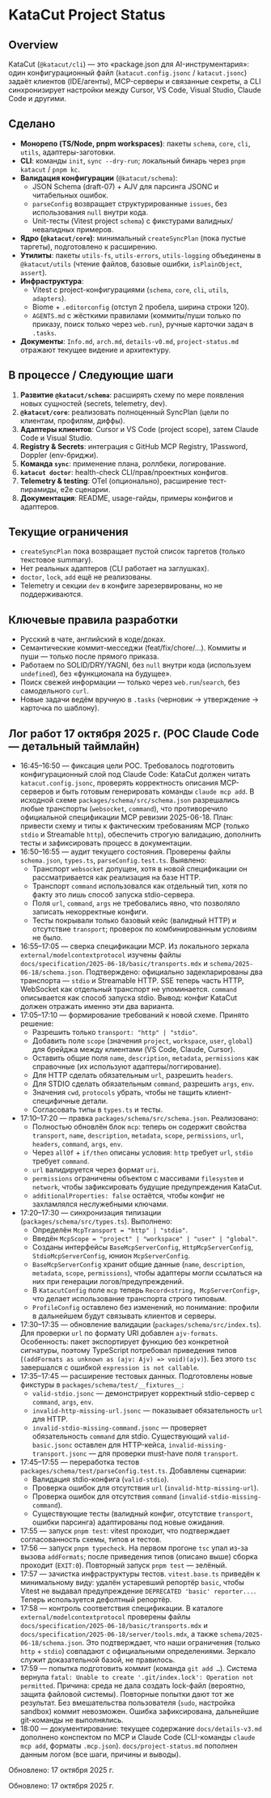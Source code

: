 # KataCut Project Status

## Overview
KataCut (`@katacut/cli`) — это «package.json для AI-инструментария»: один конфигурационный
файл (`katacut.config.jsonc` / `katacut.jsonc`) задаёт клиентов (IDE/агенты), MCP-серверы и связанные
секреты, а CLI синхронизирует настройки между Cursor, VS Code, Visual Studio, Claude Code и другими.

## Сделано
- **Монорепо (TS/Node, pnpm workspaces)**: пакеты `schema`, `core`, `cli`, `utils`, адаптеры-заготовки.
- **CLI**: команды `init`, `sync --dry-run`; локальный бинарь через `pnpm katacut` / `pnpm kc`.
- **Валидация конфигурации** (`@katacut/schema`):
  - JSON Schema (draft-07) + AJV для парсинга JSONC и читабельных ошибок.
  - `parseConfig` возвращает структурированные `issues`, без использования `null` внутри кода.
  - Unit-тесты (Vitest project `schema`) с фикстурами валидных/невалидных примеров.
- **Ядро (`@katacut/core`)**: минимальный `createSyncPlan` (пока пустые таргеты), подготовлено к расширению.
- **Утилиты**: пакеты `utils-fs`, `utils-errors`, `utils-logging` объединены в `@katacut/utils` (чтение файлов,
  базовые ошибки, `isPlainObject`, `assert`).
- **Инфраструктура**:
  - Vitest с project-конфигурациями (`schema`, `core`, `cli`, `utils`, `adapters`).
  - Biome + `.editorconfig` (отступ 2 пробела, ширина строки 120).
  - `AGENTS.md` с жёсткими правилами (коммиты/пуши только по приказу, поиск только через `web.run`), ручные карточки задач в `.tasks`.
- **Документы**: `Info.md`, `arch.md`, `details-v0.md`, `project-status.md` отражают текущее видение и архитектуру.

## В процессе / Следующие шаги
1. **Развитие `@katacut/schema`**: расширять схему по мере появления новых сущностей (secrets, telemetry, dev).
2. **`@katacut/core`**: реализовать полноценный SyncPlan (цели по клиентам, профилям, диффы).
3. **Адаптеры клиентов**: Cursor и VS Code (project scope), затем Claude Code и Visual Studio.
4. **Registry & Secrets**: интеграция с GitHub MCP Registry, 1Password, Doppler (env-бриджи).
5. **Команда `sync`**: применение плана, роллбеки, логирование.
6. **`katacut doctor`**: health-check CLI/прав/проектных конфигов.
7. **Telemetry & testing**: OTel (опционально), расширение тест-пирамиды, e2e сценарии.
8. **Документация**: README, usage-гайды, примеры конфигов и адаптеров.

## Текущие ограничения
- `createSyncPlan` пока возвращает пустой список таргетов (только текстовое summary).
- Нет реальных адаптеров (CLI работает на заглушках).
- `doctor`, `lock`, `add` ещё не реализованы.
- Telemetry и секции `dev` в конфиге зарезервированы, но не поддерживаются.

## Ключевые правила разработки
- Русский в чате, английский в коде/доках.
- Семантические коммит-месседжи (feat/fix/chore/...). Коммиты и пуши — только после прямого приказа.
- Работаем по SOLID/DRY/YAGNI, без `null` внутри кода (используем `undefined`), без «функционала на будущее».
- Поиск свежей информации — только через `web.run`/`search`, без самодельного `curl`.
- Новые задачи ведём вручную в `.tasks` (черновик → утверждение → карточка по шаблону).

## Лог работ 17 октября 2025 г. (POC Claude Code — детальный таймлайн)
- 16:45–16:50 — фиксация цели POC. Требовалось подготовить конфигурационный слой под Claude Code: KataCut должен читать `katacut.config.jsonc`, проверять корректность описания MCP-серверов и быть готовым генерировать команды `claude mcp add`. В исходной схеме `packages/schema/src/schema.json` разрешались любые транспорты (`websocket`, `command`), что противоречило официальной спецификации MCP ревизии 2025-06-18. План: привести схему и типы к фактическим требованиям MCP (только `stdio` и Streamable `http`), обеспечить строгую валидацию, дополнить тесты и зафиксировать процесс в документации.
- 16:50–16:55 — аудит текущего состояния. Проверены файлы `schema.json`, `types.ts`, `parseConfig.test.ts`. Выявлено: 
  - Транспорт `websocket` допущен, хотя в новой спецификации он рассматривается как реализация на базе HTTP. 
  - Транспорт `command` использовался как отдельный тип, хотя по факту это лишь способ запуска stdio-сервера. 
  - Поля `url`, `command`, `args` не требовались явно, что позволяло записать некорректные конфиги. 
  - Тесты покрывали только базовый кейс (валидный HTTP) и отсутствие `transport`; проверок по комбинированным условиям не было.
- 16:55–17:05 — сверка спецификации MCP. Из локального зеркала `external/modelcontextprotocol` изучены файлы `docs/specification/2025-06-18/basic/transports.mdx` и `schema/2025-06-18/schema.json`. Подтверждено: официально задекларированы два транспорта — `stdio` и Streamable HTTP. SSE теперь часть HTTP, WebSocket как отдельный транспорт не упоминается. `command` описывается как способ запуска stdio. Вывод: конфиг KataCut должен отражать именно эти два варианта.
- 17:05–17:10 — формирование требований к новой схеме. Принято решение: 
  - Разрешить только `transport: "http" | "stdio"`. 
  - Добавить поле `scope` (значения `project`, `workspace`, `user`, `global`) для брейджа между клиентами (VS Code, Claude, Cursor). 
  - Оставить общие поля `name`, `description`, `metadata`, `permissions` как справочные (их используют адаптеры/логгирование). 
  - Для HTTP сделать обязательным `url`, разрешить `headers`. 
  - Для STDIO сделать обязательным `command`, разрешить `args`, `env`. 
  - Значения `cwd`, `protocols` убрать, чтобы не тащить клиент-специфичные детали. 
  - Согласовать типы в `types.ts` и тесты.
- 17:10–17:20 — правка `packages/schema/src/schema.json`. Реализовано: 
  - Полностью обновлён блок `mcp`: теперь он содержит свойства `transport`, `name`, `description`, `metadata`, `scope`, `permissions`, `url`, `headers`, `command`, `args`, `env`. 
  - Через `allOf` + `if/then` описаны условия: `http` требует `url`, `stdio` требует `command`. 
  - `url` валидируется через формат `uri`. 
  - `permissions` ограничены объектом с массивами `filesystem` и `network`, чтобы зафиксировать будущие предупреждения KataCut. 
  - `additionalProperties: false` остаётся, чтобы конфиг не захламлялся неслужебными ключами.
- 17:20–17:30 — синхронизация типизации (`packages/schema/src/types.ts`). Выполнено: 
  - Определён `McpTransport = "http" | "stdio"`. 
  - Введён `McpScope = "project" | "workspace" | "user" | "global"`. 
  - Созданы интерфейсы `BaseMcpServerConfig`, `HttpMcpServerConfig`, `StdioMcpServerConfig`, юнион `McpServerConfig`. 
  - `BaseMcpServerConfig` хранит общие данные (`name`, `description`, `metadata`, `scope`, `permissions`), чтобы адаптеры могли ссылаться на них при генерации логов/предупреждений. 
  - В `KatacutConfig` поле `mcp` теперь `Record<string, McpServerConfig>`, что делает использование транспорта строго типовым. 
  - `ProfileConfig` оставлено без изменений, но понимание: профили в дальнейшем будут связывать клиентов и серверы.
- 17:30–17:35 — обновление валидации (`packages/schema/src/index.ts`). Для проверки `url` по формату URI добавлен `ajv-formats`. Особенность: пакет экспортирует функцию без конкретной сигнатуры, поэтому TypeScript потребовал приведения типов (`(addFormats as unknown as (ajv: Ajv) => void)(ajv)`). Без этого `tsc` завершался с ошибкой `expression is not callable`.
- 17:35–17:45 — расширение тестовых данных. Подготовлены новые фикстуры в `packages/schema/test/__fixtures__`: 
  - `valid-stdio.jsonc` — демонстрирует корректный stdio-сервер с `command`, `args`, `env`. 
  - `invalid-http-missing-url.jsonc` — показывает обязательность `url` для HTTP. 
  - `invalid-stdio-missing-command.jsonc` — проверяет обязательность `command` для stdio. 
  Существующий `valid-basic.jsonc` оставлен для HTTP-кейса, `invalid-missing-transport.jsonc` — для проверки must-have поля `transport`.
- 17:45–17:55 — переработка тестов `packages/schema/test/parseConfig.test.ts`. Добавлены сценарии: 
  - Валидация stdio-конфига (`valid-stdio`). 
  - Проверка ошибок для отсутствия `url` (`invalid-http-missing-url`). 
  - Проверка ошибок для отсутствия `command` (`invalid-stdio-missing-command`). 
  - Существующие тесты (валидный конфиг, отсутствие `transport`, ошибки парсинга) адаптированы под новые ожидания.
- 17:55 — запуск `pnpm test`: vitest проходит, что подтверждает согласованность схемы, типов и тестов.
- 17:56 — запуск `pnpm typecheck`. На первом прогоне `tsc` упал из-за вызова `addFormats`; после приведения типов (описано выше) сборка проходит (`EXIT:0`). Повторный запуск `pnpm test` — зелёный.
- 17:57 — зачистка инфраструктуры тестов. `vitest.base.ts` приведён к минимальному виду: удалён устаревший репортёр `basic`, чтобы Vitest не выдавал предупреждение `DEPRECATED 'basic' reporter...`. Теперь используется дефолтный репортёр.
- 17:58 — контроль соответствия спецификации. В каталоге `external/modelcontextprotocol` проверены файлы `docs/specification/2025-06-18/basic/transports.mdx` и `docs/specification/2025-06-18/server/tools.mdx`, а также `schema/2025-06-18/schema.json`. Это подтверждает, что наши ограничения (только `http` + `stdio`) совпадают с официальными определениями. Зеркало служит доказательной базой, не правилось.
- 17:59 — попытка подготовить коммит (команда `git add …`). Система вернула `fatal: Unable to create '.git/index.lock': Operation not permitted`. Причина: среда не дала создать lock-файл (вероятно, защита файловой системы). Повторные попытки дают тот же результат. Без вмешательства пользователя (`sudo`, настройка sandbox) коммит невозможен. Ошибка зафиксирована, дальнейшие git-команды не выполнялись.
- 18:00 — документирование: текущее содержание `docs/details-v3.md` дополнено конспектом по MCP и Claude Code (CLI-команды `claude mcp add`, форматы `.mcp.json`). `docs/project-status.md` пополнен данным логом (все шаги, причины и выводы).

Обновлено: 17 октября 2025 г.

Обновлено: 17 октября 2025 г.
